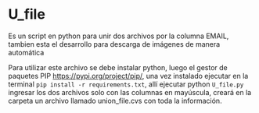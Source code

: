 # U_file
Es un script en python para unir dos archivos por la columna EMAIL, tambien esta el desarrollo para descarga de imágenes de manera automática

Para utilizar este archivo se debe instalar python, luego el gestor de paquetes PIP <https://pypi.org/project/pip/>, una vez instalado ejecutar en la terminal ```pip install -r requirements.txt```, allí ejecutar python ```U_file.py``` ingresar los dos archivos solo con las columnas en mayúscula, creará en la carpeta un archivo llamado union_file.cvs con toda la información. 
